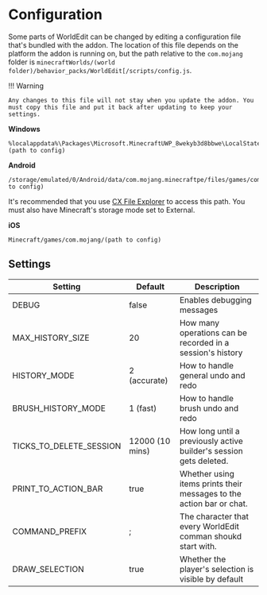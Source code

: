 # Configuration

Some parts of WorldEdit can be changed by editing a configuration file that's bundled with the addon. The location of this file depends on the platform the addon is running on, but the path relative to the `com.mojang` folder is `minecraftWorlds/(world folder)/behavior_packs/WorldEdit[/scripts/config.js`.

!!! Warning

    Any changes to this file will not stay when you update the addon. You must copy this file and put it back after updating to keep your settings.

**Windows**

```
%localappdata%\Packages\Microsoft.MinecraftUWP_8wekyb3d8bbwe\LocalState\games\com.mojang\(path to config)
```

**Android**

```
/storage/emulated/0/Android/data/com.mojang.minecraftpe/files/games/com.mojang/(path to config)
```
It's recommended that you use [CX File Explorer](https://play.google.com/store/apps/details?id=com.cxinventor.file.explorer) to access this path. You must also have Minecraft's storage mode set to External.

**iOS**

```
Minecraft/games/com.mojang/(path to config)
```

## Settings

| Setting | Default | Description |
| ------- | ------- | ----------- |
| DEBUG | false | Enables debugging messages |
| MAX_HISTORY_SIZE | 20 | How many operations can be recorded in a session's history |
| HISTORY_MODE | 2 (accurate) | How to handle general undo and redo |
| BRUSH_HISTORY_MODE | 1 (fast) | How to handle brush undo and redo |
| TICKS_TO_DELETE_SESSION | 12000 (10 mins) | How long until a previously active builder's session gets deleted. |
| PRINT_TO_ACTION_BAR | true | Whether using items prints their messages to the action bar or chat. |
| COMMAND_PREFIX | ; | The character that every WorldEdit comman shoukd start with. |
| DRAW_SELECTION | true | Whether the player's selection is visible by default |
